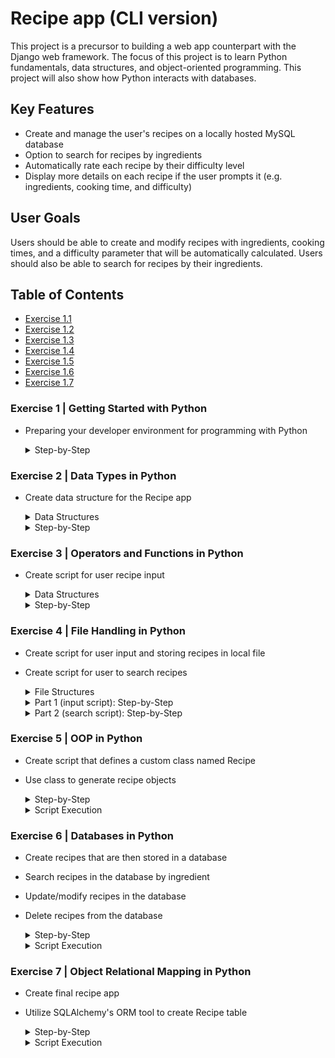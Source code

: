 # Recipe app (CLI version)

This project is a precursor to building a web app counterpart with the Django web framework. The focus of this project is to learn Python fundamentals, data structures, and object-oriented programming. This project will also show how Python interacts with databases.

## Key Features

* Create and manage the user's recipes on a locally hosted MySQL database
* Option to search for recipes by ingredients
* Automatically rate each recipe by their difficulty level
* Display more details on each recipe if the user prompts it (e.g. ingredients, cooking time, and difficulty)

## User Goals

Users should be able to create and modify recipes with ingredients, cooking times, and a difficulty parameter that will be automatically calculated. Users should also be able to search for recipes by their ingredients.

## Table of Contents
- [Exercise 1.1](/#exercise-1--getting-started-with-python)
- [Exercise 1.2](/#exercise-2--data-types-in-python)
- [Exercise 1.3](/#exercise-3--operators-and-functions-in-python)
- [Exercise 1.4](/#exercise-4--file-handling-in-python)
- [Exercise 1.5](/#exercise-5--oop-in-python)
- [Exercise 1.6](/#exercise-6--databases-in-python)
- [Exercise 1.7](/#exercise-7--object-relational-mapping-in-python)

### Exercise 1 | Getting Started with Python

- Preparing your developer environment for programming with Python

  <details>
    <summary>Step-by-Step</summary>
  
  #### Step 1: Install Python
  * Install Python on your system or check that Python is already installed
  * Verify the correct version is installed with `python --version`
    <details>
      <summary>Screenshot</summary>
      
    ![Screenshot of checking Python version](/Exercise%201.1/Step%201_Install%20Python.png)
    
    </details>
  
  #### Step 2: Set up new virtual environment
  * Use `mkvirtualenv` to make a new virtual environment called cf-python-base
    <details>
      <summary>Screenshot</summary>
      
    ![Screenshot of making new virtual environment](/Exercise%201.1/Step%202_New%20Virt%20Env.png)
    </details>
  
  #### Step 3: Create 'add.py' script
  * Create a script that adds two numbers that the user inputs
  * Store user input into a variable using `variable = int(input("Prompt"))`
  * Store product of the two numbers into a separate variable
    <details>
      <summary>Screenshot</summary>
      
    ![Screenshot of creating the script that adds two numbers together](/Exercise%201.1/Step%203_VS%20Code.png)
    </details>
  
  #### Step 4: Install IPython
  * Using  `pip install`, install ipython
  * Verify installation by launching an IPython shell with `ipython`
    <details>
      <summary>Screenshot</summary>
      
    ![Screenshot of installing ipython](/Exercise%201.1/Step%204_Install%20IPython.png)
    </details>
  
  #### Step 5: Install Export Requirements file
  * Use `pip install` command to generate a requirements.txt file from the environment created
  * Create a new virtual environment
  * Use `pip install -r` to install from the requirements.txt
    <details>
      <summary>Screenshots</summary>
      
    ![Screenshot of generating requirements.txt file](/Exercise%201.1/Step%205a_Requirements%20file.png)
      
    ![Screenshot of creating new virual environment](/Exercise%201.1/Step%205b_Copy%20env.png)
    
    ![Screenshot of using the requirements.txt file with pip install](/Exercise%201.1/Step%205c_%20Pip%20install%20requirements.png)
    </details>
    
  </details>

### Exercise 2 | Data Types in Python

- Create data structure for the Recipe app

  <details>

  <summary>Data Structures</summary>
  
  * For the individual recipes, I decided to use a dictionary data structure. Because each recipe will be storing a mix of data types, the need for key-value pairs, and must have the ability to be modified, dictionaries best fit the needs.
  
    
    `recipe = {'Name': str, 'Cooking time:' int, 'Ingredients': [list]}`
  
  * For the outer structure, I have decided to use a list data structure. Due to the criteria that `all_recipes` should be sequential and can be modified as required, the best structure would be a list.
  
    `all_recipes = []`
  </details>

  <details>
  
  <summary>Step-by-Step</summary>
  
  #### Step 1: Creating recipe_1
  * Using the chosen data structure, create `recipe_1`
  
    <details>
    
      <summary>Screenshot</summary>
      
    ![Screenshot of Tea Recipe](/Exercise%201.2/Step%201_Create%20Recipe.png)
    
    </details>
  
  #### Step 2: Adding recipe_1 to all_recipes
  * Using the chosen data structure, create `all_recipes`
  * Add `recipe_1` to the outer structure, `all_recipes`
  
    <details>
      <summary>Screenshot</summary>
    
    ![Screenshot of Creating All Recipes](/Exercise%201.2/Step%202a_Create%20all%20recipes.png)
    
    ![Screenshot of Adding Recipe to List](/Exercise%201.2/Step%202b_Adding%20Recipe%20to%20List.png)
    
    </details>
  
  #### Step 3: Creating more recipes
  * Create 4 additional recipes
  * Add these recipes to the `all_recipes` list
  
    <details>
      <summary>Screenshot</summary>
      
    ![Screenshot of New Recipes](/Exercise%201.2/Step%203a_Create%20Recipes.png)
    
    ![Screenshot of Adding Recipes to List](/Exercise%201.2/Step%203b_Add%20Recipes%20to%20List.png)
    
    </details>
  
  #### Step 4: Ingredient lists
  * Print the ingredients of each recipe as different lists
  
    <details>
      <summary>Screenshot</summary>
      
    ![Screenshot of Ingredient Lists](/Exercise%201.2/Step%204_Ingredient%20Lists.png)
    
    </details>
  </details>

### Exercise 3 | Operators and Functions in Python

- Create script for user recipe input

  <details>

  <summary>Data Structures</summary>
  
  * Each recipe inputed by the user has the following structure:
    
    `recipe = {'Name': str, 'Cooking Time:' int, 'Ingredients': [list]}, 'Difficulty': str`
  
  * Each recipe entered by the user will be added to `recipes_list` and new ingredients will be added to `ingredients_list`
  </details>

  <details>
  
  <summary>Step-by-Step</summary>
  
  #### Step 1: Creating Exercise_1.3.py
  * Creating a Python script in VSCode
  
    <details>
    
      <summary>Screenshot</summary>
      
    ![Screenshot of Script](/Exercise%201.3/Step%201_Create%20script.png)
    
    </details>
  
  #### Step 2: Initialize Empty Lists
  * Initialized `recipes_list` that will hold all recipe dictionaries
  * Initialized `ingredients_list` that will hold all the ingredients
  
    <details>
      <summary>Screenshot</summary>
    
    ![Screenshot of Empty Lists](/Exercise%201.3/Step%202_Empty%20lists.png)
    
    </details>
  
  #### Step 3: Define `take_recipe` function
  * Takes user input to create `Name`, `Cooking Time`, and `Ingredients` variables
  * Stores variables inside `recipe` dictionary
  
    <details>
      <summary>Screenshot</summary>
      
    ![Screenshot of New Recipes](/Exercise%201.3/Step%203_Define%20function.png)
    
    </details>
  
  #### Step 4: Prompt user for recipe amount
  * Asks user to input how many recipes they want to enter
  
    <details>
      <summary>Screenshot</summary>
      
    ![Screenshot of Ingredient Lists](/Exercise%201.3/Step%204_Variable%20n.png)
    
    </details>

  #### Step 5: Create `for` loop to run `n` times
  * Runs `take_recipe()` for how many times indicated by user and appends each recipe to `recipes_list`
  * Runs `for` loop to check if recipe's ingredients already exist in `ingredients_list`, if not, appends ingredient to list
  
    <details>
      <summary>Screenshot</summary>
      
    ![Screenshot of Ingredient Lists](/Exercise%201.3/Step%205_Recipe%20for%20Loop.png)
    
    </details>


  #### Step 6: Calculate recipe difficulty
  * Checks each recipe for cooking time and ingredients to set difficulty level
    * **easy**: < 10 mins and < 4 ingredients
    * **medium**: < 10 mins and >= 4 ingredients
    * **intermediate**: >= 10 mins and < 4 ingredients
    * **hard**: >= 10 mins and >= 4 ingredients
  * Display recipes in the following format:

  ```python
  Name: <name>
  Cooking Time (min): <cooking_time>
  Ingredients: <ingredients>
  Difficulty: <difficulty>
  ```
  
    <details>
      <summary>Screenshot</summary>
      
    ![Screenshot of Ingredient Lists](/Exercise%201.3/Step%206a_Difficulty%20for%20Loop.png)

    ![Screenshot of Ingredient Lists](/Exercise%201.3/Step%206b_Display%20recipe.png)
    
    </details>

  #### Step 7: Sort and print `ingredients_list`
  * Sorts `ingredients_list` alphabetically and prints each ingredient
  
    <details>
      <summary>Screenshot</summary>
      
    ![Screenshot of Ingredient Lists](/Exercise%201.3/Step%207_Show%20ingredients_list.png)
    
    </details>

  </details>

### Exercise 4 | File Handling in Python

- Create script for user input and storing recipes in local file
- Create script for user to search recipes

  <details>

  <summary>File Structures</summary>
  
  * Each recipe inputed by the user has the following structure:
    
    `{'Name': str, 'Cooking Time:' int, 'Ingredients': [list]}, 'Difficulty': str`
  
  * Each recipe entered by the user will be added to `recipes_list` and new ingredients will be added to `ingredients_list`
  * Both lists will be added to a dictionary with the variable `data`
  
  </details>

  <details>
  
  <summary>Part 1 (input script): Step-by-Step</summary>
  
  #### Step 1: Creating recipe_input.py and import pickle
  * Creating a Python script in VSCode
  * Import the `pickle` module
  
    <details>
    
      <summary>Screenshot</summary>
      
    ![Screenshot of Import](/Exercise%201.4/Part%201%20-%20recipe_input.py/Part%201_Step%201.png)
    
    </details>
  
  #### Step 2: Define `take_recipe` function
  * Gathers user input for `Name`, `Cooking Time`, and `Ingredients` variables
  * Calls the `calc_difficulty()` function to determine recipe difficulty level
  * Returns completed recipe as a dictionary
  
    <details>
      <summary>Screenshot</summary>
    
    ![Screenshot of Function](/Exercise%201.4/Part%201%20-%20recipe_input.py/Part%201_Step%202.png)
    
    </details>
  
  #### Step 3: Define `calc_difficulty` function
  * Checks each recipe for cooking time and ingredients to set difficulty level
    * **easy**: < 10 mins and < 4 ingredients
    * **medium**: < 10 mins and >= 4 ingredients
    * **intermediate**: >= 10 mins and < 4 ingredients
    * **hard**: >= 10 mins and >= 4 ingredients
  
    <details>
      <summary>Screenshot</summary>
      
    ![Screenshot of Difficulty Calculation](/Exercise%201.4/Part%201%20-%20recipe_input.py/Part%201_Step%203.png)
    
    </details>
  
  #### Step 4: Open file or Create new dictionary
  * Asks user to input what file they would like to open
  * If file does not exist, or an error occurs, a new dictionary is created
  * Uses `try-except-else-finally` block
    * `try`: Opening file specified by user and load data via `pickle.load()`
    * `except`: Handles FileNotFoundError and other exceptions by alerting user and creating new dictionary
    * `else`: Closes file stream of file opened in `try` block
    * `finally`: Extracts dictionary data into `recipes_list` and `all_ingredients`

    <details>
      <summary>Screenshot</summary>
      
    ![Screenshot of Try Except block](/Exercise%201.4/Part%201%20-%20recipe_input.py/Part%201_Step%204.png)
    
    </details>

  #### Step 5: Define `for` loop
  * Prompts user for how many recipes to add
  * Runs `for` loop to call `take_recipe` `n` amount of times
  * Appends each recipe to `recipes_list`
  * Inner loop that checks `all_ingredients` and adds new ingredients
  
    <details>
      <summary>Screenshot</summary>
      
    ![Screenshot of Ingredient Lists](/Exercise%201.4/Part%201%20-%20recipe_input.py/Part%201_Step%205.png)
    
    </details>

  #### Step 6 and 7: Gather updated lists and write into file
  * Adds updated `recipes_list` and `all_ingredients` into new dictionary, `data`
  * Opens binary file and writes `data` via `pickle.dump()`
  
    <details>
      <summary>Screenshot</summary>
      
    ![Screenshot of Ingredient Lists](/Exercise%201.4/Part%201%20-%20recipe_input.py/Part%201_Step%206-7.png)
    
    </details>

  </details>

    <details>
  
  <summary>Part 2 (search script): Step-by-Step</summary>
  
  #### Step 1: Creating recipe_search.py and import pickle
  * Creating a Python script in VSCode
  * Import the `pickle` module
  
    <details>
    
      <summary>Screenshot</summary>
      
    ![Screenshot of Import](/Exercise%201.4/Part%202%20-%20recipe_search.py/Part%202_Step%201.png)
    
    </details>
  
  #### Step 2: Define `display_recipe` function
  * Takes a `recipe` dictionary as an argument
  * Prints all the recipe attributes in the following format:

  ```
  Recipe Name
  Time: cooking time in mins
  Difficulty: difficulty lvl
  Ingredients: 
  - ingredient
  ```
    <details>
      <summary>Screenshot</summary>
    
    ![Screenshot of Function](/Exercise%201.4/Part%202%20-%20recipe_search.py/Part%202_Step%202.png)
    
    </details>
  
  #### Step 3: Define `search_ingredient` function
  * Takes `data` as an argument from loaded file
  * Prints all ingredients to the user with the format:
    * Sorts list alphabetically
    * Enumerates list in order to index each ingredient

    ```Ingredients List
    1.) ingredient 
    2.) ingredient 
    ....
    n.) ingredient
    ```
  * Implements `try-except` block
    * `try`: User inputs ingredient # they want to search and stores selection
    * `except`: User is alerted to invalid input
    * `else`: Takes selected ingredient and scans through the ingredients of each recipe then prints the found recipes

    <details>
      <summary>Screenshot</summary>
      
    ![Screenshot of Function](/Exercise%201.4/Part%202%20-%20recipe_search.py/Part%202_Step%203.png)
    
    </details>
  
  #### Step 4: Prompt user for recipe data file
  * Asks user to input what file they would like to open

    <details>
      <summary>Screenshot</summary>
      
    ![Screenshot of Opening File](/Exercise%201.4/Part%202%20-%20recipe_search.py/Part%202_Step%204.png)
    
    </details>

  #### Step 5, 6, and 7: Implement `try-except-else` block
  * `try`: attempts to open the file specified by user
    * Extracts content into `data` via `pickle.load()`
  * `except`: warns user that the file wasn't found
  * `else`: calls the `search_ingredient` function while passing `data` as an argument
  
    <details>
      <summary>Screenshot</summary>
      
    ![Screenshot of Try Block](/Exercise%201.4/Part%202%20-%20recipe_search.py/Part%202_Step%205.png)
    
    ![Screenshot of Except Block](/Exercise%201.4/Part%202%20-%20recipe_search.py/Part%202_Step%206.png)
    
    ![Screenshot of Else Block](/Exercise%201.4/Part%202%20-%20recipe_search.py/Part%202_Step%207.png)
    
    </details>

  </details>

### Exercise 5 | OOP in Python

- Create script that defines a custom class named Recipe
- Use class to generate recipe objects

  <details>
  
  <summary>Step-by-Step</summary>
  
  #### Step 1: Define custom Recipe class
  * Defining custom class with the following data attributes:
    * `name`, `ingredients`, `cooking_time`, `difficulty`
  
  #### Step 2: Define procedural attributes for `Recipe`
  * For recipe name:
    * `get_name(self)`
    * `set_name(self, name)`
  * For cooking time:
    * `get_cooking_time(self)`
    * `set_cooking_time(self, time)`
  * For ingredients:
    * `add_ingredients(self, *ingredients)`
    * `update_all_ingredients(self)`
    * `get_ingredients(self)`
    * `search_ingredients(self, ingredient)`
  * For difficulty level:
    * `calculate_difficulty(self, time, ingredients)`
    * `get_difficulty(self)`
  
  #### Step 3: Define `recipe_search` method
  * Parameters for this method include `data` and `search_term`
  * Uses a `for` loop to search recipe objects to find recipes containing `search_term`
  
  #### Step 4: Generate recipe objects
  * Using `Recipe` class, four recipes were generated and initialized with with a name
  * Cooking time, difficulty, and ingredients are added after intializing

  #### Step 5: Wrap recipes into a list
  * Utilizes `extend()` method to add recipes to list

  #### Step 6: Using `recipe_search` method
  * Search recipes for ingredients: `water`, `sugar`, `bananas`

  </details>

  <details>

  <summary>Script Execution</summary>

  ![Screenshot of Recipes](/Exercise%201.5/recipe_objects.png)

  ![Screenshot of Search](/Exercise%201.5/recipe_search_water.png)

  ![Screenshot of Search](/Exercise%201.5/recipe_search_sugar.png)

  ![Screenshot of Search](/Exercise%201.5/recipe_search_bananas.png)

  </details>

### Exercise 6 | Databases in Python

- Create recipes that are then stored in a database
- Search recipes in the database by ingredient
- Update/modify recipes in the database
- Delete recipes from the database

  <details>
  
  <summary>Step-by-Step</summary>
  
  #### Step 1: Create and Connect Database
  * Import `mysql.connector` module
  * Initialize connection object and a cursor object
  * Create database called `task_database`
  * Create table called `Recipes` to hold recipe info:
    * `id` is an integer and increments automatically
    * `name` is a string and has limit of 50 characters
    * `ingredients` is a string and has limit of 255 characters, stores ingredients as a string
    * `cooking_time` is an integer
    * `difficulty` is a string and has a limit of of 20 characters
  
  #### Step 2: Create Main Menu
  * Defines function `main_menu` that calls the following functions:
    * `create_recipe`
    * `search_recipe`
    * `update_recipe`
    * `delete_function`
  * Presents menu to user that assigns number to each option
  * User inputs number associated with task and main menu calls that function
  * Users can also exit the loop that then closes the connection and ends the program
  
  #### Step 3: Define `create_recipe` function
  * Prompts user to enter recipe name, cooking time, and ingredrients
  * The `calculate_difficulty` is called and the ingredients are joined into a string
  * INSERT query is then executed to add recipe to table
  
  #### Step 4: Define `search_recipe` function
  * Gathers ingredients from recipe database using SELECT on the ingredients column
  * Adds each unique ingredient found to a list, `all_ingredients`
  * Numerates this list and prints to the user for selection
  * Stores selected ingredient into a variable to use in a WHERE statement

  #### Step 5: Define `update_recipe` function
  * Prints a list of the recipes to user that includes recipes ID
  * Prompts user to enter ID of recipe they want to modify
  * Then gives them a list of what column/fields they can update
    * Prompts user to input what field they would like to modify
    * Then asks for new value

  #### Step 6: Define `delete_recipe` function
  * Prints a list of the recipes to user that includes recipes ID
  * Prompts user to enter ID of recipe they want to delete
  * Checks if ID exists and then uses DELETE query on table to delete recipe row

  </details>

  <details>

  <summary>Script Execution</summary>

  ![Screenshot of Recipe Creation](/Exercise%201.6/create%20recipe_1.png)

  ![Screenshot of Recipe Creation](/Exercise%201.6/create%20recipe_2.png)

  ![Screenshot of Recipe Creation](/Exercise%201.6/create%20recipe_3.png)

  ![Screenshot of Recipe Creation](/Exercise%201.6/search%20ingredients.png)

  ![Screenshot of Recipe Creation](/Exercise%201.6/update%20recipe_1.png)

  ![Screenshot of Recipe Creation](/Exercise%201.6/update%20recipe_2.png)

  ![Screenshot of Recipe Creation](/Exercise%201.6/delete%20recipe%20+%20exit.png)

  </details>

### Exercise 7 | Object Relational Mapping in Python

- Create final recipe app
- Utilize SQLAlchemy's ORM tool to create Recipe table

  <details>
  
  <summary>Step-by-Step</summary>
  
  #### Step 1: Set up Script + SQLAlchemy
  * Create `recipe_app.py` script
  * Import model definitions, `sessionmaker`, `declarative_base`
  * Create `engine` object to connect to database
  * Create `session` object to make changes to database
  
  #### Step 2: Create Model and Table
  * Store declarative base class in `Base` variable
  * `Recipe` class inherits `Base` class
    * Defines table name attribute as `final_recipes`
    * Defines the following columns:
      * `id` - Integer, primary key, auto-increments
      * `name` - String(50)
      * `ingredients` - String(255), stored ingredients as a string
      * `cooking_time` - Integer
      * `difficulty` - String(20)
    * Defines `__repr__` and `__str__` methods
  * Define `calculate_difficulty` function
  * Define function that retrieves the ingredients as a list

  #### Step 3: Define Main Operations
  * Define `create_recipe()`
    * Collects recipe name, ingredients, and cooking_time from user
    * Uses methods such as `isalpha()` to ensure appropriate inputs
    * Asks user how many ingredients to enter
      * Uses `for` loop to enter each ingredient
      * Converts ingredients into a string
    * Adds this recipe to Recipe table
  
  * Define `view_all_recipes()`
    * Retrieves all recipes from database
    * Informs user if no recipes were found
    * Prints each recipe using defined `__str__` method
  
  * Define `search_by_ingredients()`
    * Retrieves values from `ingredients` column of table
    * Adds each unique ingredient to list
    * Prints the result as a numbered list to the user
    * User is prompted to pick which ingredient(s) to search
    * List is created based on user input for search conditions
    * Recipes are filtered using this `conditions` list
  
  * Define `edit_recipe()`
    * Prints list of each recipes id and name
    * Prompts user to choose a recipe to edit
    * User is given option menu for what they would like to edit
    * Recipe is updated with new value and difficulty is recalculated

  * Define `delete_recipe()`
    * Prints list of each recipes id and name
    * Prompts user to choose which recipe to delete
    * Asks if user is sure and requires a `Y/N` input
    * If `Y`, recipe is deleted
    * If `N`, recipe is kept and user is taken back to main menu

  #### Step 4: Design Main Menu
  * Main menu exists in `while` loop that gives the user 6 options:
    * Create a Recipe
    * View all Recipes
    * Search for ingredients
    * Edit a Recipe
    * Delete a Recipe
    * Exit
  * Uses `if-elif` statements to check users input and call the associated function
  * If user chooses to exit, application is stopped and session is closed / engine is disposed

  </details>

  <details>

  <summary>Script Execution</summary>

  ![Screenshot of Main Menu](/Exercise%201.7/main_menu.png)

  ![Screenshot of Recipe Creation](/Exercise%201.7/recipe_creation.png)

  ![Screenshot of All Recipes](/Exercise%201.7/view_all_recipes.png)

  ![Screenshot of Recipe Update 1](/Exercise%201.7/update_recipe_1.png)

  ![Screenshot of Recipe Update 2](/Exercise%201.7/update_recipe_2.png)

  ![Screenshot of Ingredient Search 1](/Exercise%201.7/ingredient_search_1.png)

  ![Screenshot of Ingredient Search 2](/Exercise%201.7/ingredient_search_2.png)

  ![Screenshot of Ingredient Search 3](/Exercise%201.7/ingredient_search_3.png)

  ![Screenshot of Recipe Deletion](/Exercise%201.7/delete_recipe.png)

  </details>